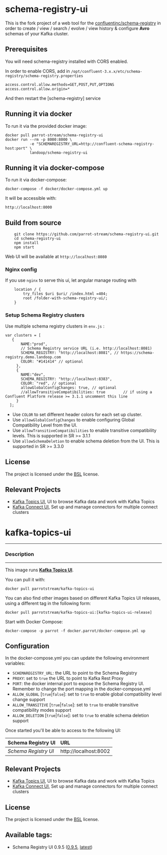 # schema-registry-ui

This is the fork project of a web tool for the [confluentinc/schema-registry](https://github.com/confluentinc/schema-registry) in order to create / view / search / evolve / view history & configure **Avro** schemas of your Kafka cluster.

## Prerequisites
You will need schema-registry installed with CORS enabled.

In order to enable CORS, add in `/opt/confluent-3.x.x/etc/schema-registry/schema-registry.properties`

```
access.control.allow.methods=GET,POST,PUT,OPTIONS
access.control.allow.origin=*
```
And then restart the [schema-registry] service

## Running it via docker

To run it via the provided docker image:

```
docker pull parrot-stream/schema-registry-ui
docker run --rm -p 8000:8000 \
           -e "SCHEMAREGISTRY_URL=http://confluent-schema-registry-host:port" \
           landoop/schema-registry-ui
```
## Running it via docker-compose

To run it via docker-compose:

```
docker-compose -f docker/docker-compose.yml up
```

It will be accessible with:

```
http://localhost:8000
```

## Build from source

```
    git clone https://github.com/parrot-stream/schema-registry-ui.git
    cd schema-registry-ui
    npm install
    npm start
```
Web UI will be available at `http://localhost:8080`

### Nginx config

If you use `nginx` to serve this ui, let angular manage routing with
```
    location / {
        try_files $uri $uri/ /index.html =404;
        root /folder-with-schema-registry-ui/;
    }
```

### Setup Schema Registry clusters

Use multiple schema registry clusters in `env.js` :
```
var clusters = [
   {
       NAME:"prod",
       // Schema Registry service URL (i.e. http://localhost:8081)
       SCHEMA_REGISTRY: "http://localhost:8081", // https://schema-registry.demo.landoop.com
       COLOR: "#141414" // optional
     },
     {
       NAME:"dev",
       SCHEMA_REGISTRY: "http://localhost:8383",
       COLOR: "red", // optional
       allowGlobalConfigChanges: true, // optional
       //allowTransitiveCompatibilities: true        // if using a Confluent Platform release >= 3.1.1 uncomment this line
     }
  ];

```
* Use `COLOR` to set different header colors for each set up cluster.
* Use `allowGlobalConfigChanges` to enable configuring Global Compatibility Level from the UI.
* Use `allowTransitiveCompatibilities` to enable transitive compatibility levels. This is supported in SR >= 3.1.1
* Use `allowSchemaDeletion` to enable schema deletion from the UI. This is supported in SR >= 3.3.0


## License

The project is licensed under the [BSL](http://www.landoop.com/bsl) license.

## Relevant Projects

* [Kafka Topics UI](https://github.com/parrot-stream/kafka-topics-ui), UI to browse Kafka data and work with Kafka Topics
* [Kafka Connect UI](https://github.com/parrot-stream/kafka-connect-ui), Set up and manage connectors for multiple connect clusters



# **kafka-topics-ui**
___

### Description
___

This image runs [**Kafka Topics UI**](https://github.com/Landoop/kafka-topics-ui.git).


You can pull it with:

    docker pull parrotstream/kafka-topics-ui


You can also find other images based on different Kafka Topics UI releases, using a different tag in the following form:

    docker pull parrotstream/kafka-topics-ui:[kafka-topics-ui-release]


Start with Docker Compose:

    docker-compose -p parrot -f docker.parrot/docker-compose.yml up


## Configuration

In the docker-compose.yml you can update the following environment variables:

  - `SCHEMAREGISTRY_URL`: the URL to point to the Schema Registry
  - `PROXY`: set to `true` the URL to point to Kafka Rest Proxy
  - `PORT`: the docker internal port to expose the Schema Registry UI. Remember to change the port mapping in the docker-compose.yml
  - `ALLOW_GLOBAL` [`true`|`false`]: set to `true` to enable global compatibility level change support
  - `ALLOW_TRANSITIVE` [`true`|`false`]: set to `true` to enable transitive compatibility modes support
  - `ALLOW_DELETION` [`true`|`false`]: set to `true` to enable schema deletion support

Once started you'll be able to access to the following UI:

| **Schema Registry UI**      |**URL**                  |
|:----------------------------|:------------------------|
| *Schema Registry UI*        | http://localhost:8002    |


## Relevant Projects

* [Kafka Topics UI](https://github.com/parrot-stream/kafka-topics-ui), UI to browse Kafka data and work with Kafka Topics
* [Kafka Connect UI](https://github.com/parrot-stream/kafka-connect-ui), Set up and manage connectors for multiple connect clusters


## License

The project is licensed under the [BSL](http://www.landoop.com/bsl) license.


## Available tags:

- Schema Registry UI 0.9.5 ([0.9.5](https://github.com/parrot-stream/schema-registry-ui/blob/0.9.5/Dockerfile), [latest](https://github.com/parrot-stream/schema-registry-ui/blob/latest/Dockerfile))
